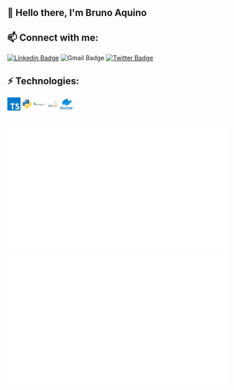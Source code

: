 ## 👋 Hello there, I'm Bruno Aquino  

## 📫 Connect with me:
<a align="left" alt="LinkedIn" href="https://www.linkedin.com/in/brunoaqu/">![Linkedin Badge](https://img.shields.io/badge/-brunoaqu-c0392b?style=social&logo=linkedin)</a>
<a align="left" alt="Gmail">![Gmail Badge](https://img.shields.io/badge/-bruno.gl.aquino@gmail.com-c0392b?style=social&logo=gmail)</a>
<a align="left" alt="Twitter" href="https://twitter.com/brunoaquino__">![Twitter Badge](https://img.shields.io/twitter/follow/brunoaquino_?style=social)</a>

## ⚡ Technologies:
<img align="left" alt="Typescript" width="30px" src="https://raw.githubusercontent.com/github/explore/80688e429a7d4ef2fca1e82350fe8e3517d3494d/topics/typescript/typescript.png"/>
<img align="left" alt="Python" width="30px" src="https://raw.githubusercontent.com/github/explore/80688e429a7d4ef2fca1e82350fe8e3517d3494d/topics/python/python.png"/>

<img align="left" alt="Mongodb" width="30px" src="https://raw.githubusercontent.com/github/explore/80688e429a7d4ef2fca1e82350fe8e3517d3494d/topics/mongodb/mongodb.png"/>
<img align="left" alt="Mysql" width="30px" src="https://raw.githubusercontent.com/github/explore/80688e429a7d4ef2fca1e82350fe8e3517d3494d/topics/mysql/mysql.png"/>

<img align="left" alt="Docker" width="30px" src="https://raw.githubusercontent.com/github/explore/80688e429a7d4ef2fca1e82350fe8e3517d3494d/topics/docker/docker.png" />

<br>
<br>
<br>

![](https://github.com/Brunoaqu/github-stats/blob/master/generated/overview.svg)
![](https://github.com/Brunoaqu/github-stats/blob/master/generated/languages.svg)

